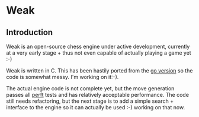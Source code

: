# Weak #

## Introduction ##

Weak is an open-source chess engine under active development, currently at a very early stage + thus
not even capable of actually playing a game yet :-)

Weak is written in C. This has been hastily ported from the [go version][0] so the code is
somewhat messy. I'm working on it:-).

The actual engine code is not complete yet, but the move generation passes all [perft][1] tests
and has relatively acceptable performance. The code still needs refactoring, but the next stage is to add a simple search + interface to the engine so it can actually be used :-) working on that now.

[0]:https://github.com/lorenzo-stoakes/weak-go
[1]:http://chessprogramming.wikispaces.com/perft
